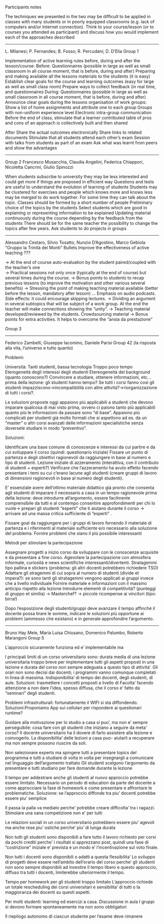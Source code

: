 Participants notes 

                  
The techniques we presented in the two may be difficult to be applied in classes with many students or in poorly equipped classrooms (e.g. lack of computers and/or Internet connection).
Think to your course/lesson (or to courses you attended as participant) and discuss how you would implement each of the approaches described




----------------------------------------------------------------------------------------------------

L. Milanesi; P. Fernandes; B. Fosso; R. Percudani; D. D’Elia
Group 1 


Implementation of active learning rules before, during and after the lesson/course:
Before:
Questionnaires (possible in large as well as small classroom in all course moment, that is before, during and after)
Preparing and making available all the lessons materials to the students (it is easy)
Establish clear goals for the course and learning outcomes (easy for large as well as small class room)
Prepare ways to collect feedback (in real time, and questionnaires
During: 
Questionnaires (possible in large as well as small classroom in all course moment, that is before, during and after)
Announce clear goals during the lessons
organisation of work groups: 
Show a list of home assignments and attribute one to each group
Groups with non-uniform experience level
Electronic intra-group communication
Before the end of class, stimulate that a learner contributed table of pros and cons of an approach is collectively built and then shared

After
Share the actual outcomes electronically
Share links to related documents
Stimulate that all students attend each other’s exam
Session with talks from students as part of an exam
Ask what was learnt from peers and show the advantages

----------------------------------------------------------------------------------------------------
Group 2
Francesco Musacchia, Claudia Angelini, Federica Chiappori, Nicoletta Cancrini, Giulio Spinozzi


When students subscribe to university they may be less interested and could get more if things are proposed in efficient way
Questions and tests are useful to understand the evolution of learning of students 
Students may be clustered for exercises and people which knows more and knows less may be merged to do work together. For some time they can talk about the topic.
Classes should be formed by a short number of people
Preliminary choice of the topics by the students
Select students which are good in explaining or representing information to be explained
Updating material continuously during the course depending by the feedback from the students
There should be for the same teacher the possibility to change the topics after few years.
Ask students to do projects in groups 



----------------------------------------------------------------------------------------------------


Alessandro Cestaro, Silvio Tosatto, Nunzio D’Agostino, Marco Gebiola
“Gruppo la Trinità dei Monti”
Bullets 
Improve the effectiveness of active teaching ???

-> At the end of course auto-evaluation by the student paired/coupled with the teacher’s one  
-> Practical sessions not only once (typically at the end of course) but several times during the course.
-> Bonus points to students to recap previous lessons (to improve the motivation and other various several benefits)
-> Stressing the point of making teaching material available (better before the lesson, mandatory after lesson) … Emphasis on audio podcasts. Side effects: it could encourage skipping lectures.
-> Dividing an argument in several subtopics that will be subject of a work group. At the end the teacher will make connections showing the “unity”.
-> Teaching material developed/reviewed by the students. Crowdsourcing material
-> Bonus points for extra activities. It helps to overcome the “ansia da prestazione”      

 
Group 3 



--------------------------------------------------------------------------------------------------------

Federico Zambelli, Giuseppe Iacomino, Daniele Parisi
Group 42 (la risposta alla vita, l’universo e tutto quanto)

Problemi:

Università:
Tanti studenti, bassa tecnologia
Troppo poco tempo
Eterogeneità degli interessi degli studenti
Etereogeneità del background (quanto conoscono?)
Convincere a studiare, ottenere informazioni, etc… prima della lezione: gli studenti hanno tempo? Se tutti i corsi fanno così gli studenti impazziscono->incompatibilità con altre attività?->riorganizzazione di tutti i corsi?.

Le soluzioni proposte oggi appaiono più applicabili a studenti che devono imparare qualcosa di mai visto prima, ovvero ci paiono tanto più applicabili quanto più le informazioni da passare sono “di base”. Appaiono più complicati  per studenti già molto formati che si aspettono ad es. da un “master” o altri corsi avanzati delle informazioni specialistiche senza doversele studiare in modo “preventivo”. 



Soluzioni:


Identificare una base comune di conoscenze e interessi da cui partire e da cui sviluppare il corso (quindi: questionario iniziale)
Fissare un punto di partenza e degli obiettivi ragionevoli da raggiungere in base al numero e tipo di studenti.
Lezione iniziale di azzeramento (interattiva, con il contributo di studenti + esperti?)
Verificare che l’azzeramento ha avuto effetto facendo presentare i temi su cui c’erano lacune agli studenti (creare gruppi di lavoro di dimensioni ragionevoli in base al numero degli studenti).

E’ essenziale avere dell’ottimo materiale didattico già pronto che consenta agli studenti di imparare il necessario a casa in un tempo ragionevole prima della lezione: deve introdurre all’argomento, essere facilmente comprensibile da tutti e al contempo consentire approfondimenti per chi lo vuole-> prepari gli studenti “esperti” che ti aiutano durante il corso -> arrivare ad una massa critica sufficiente di “esperti” .

Fissare goal da raggiungere per i gruppi di lavoro fornendo il materiale di partenza e i riferimenti al materiale sufficiente e/o necessario alla soluzione del problema.
Fornire problemi che siano il più possibile interessanti

Metodi per stimolare la partecipazione

Assegnare progetti a inizio corso da sviluppare con le conoscenze acquisite e da presentare a fine corso.
Agevolare la partecipazione con atmosfera informale, curiosità e news scientifiche interessanti/divertenti. 
Stratagemmi tipo pallina e stickers (problema: gli altri docenti potrebbero richiedere TSO)
Adattare gli stragemmi di cui sopra al numero di studenti (divide et impera?): se sono tanti gli stratagemmi vengono applicati ai gruppi invece che a livello individuale
Fornire materiale e informazioni con il massino anticipo rispetto alla lezione 
Introdurre elementi di competitività? (punteggi di gruppo et similia) -> Masterchef? -> piccole ricompense ai vincitori (tipo: birra!)

Dopo l’esposizione degli studenti/gruppi deve avanzare il tempo affinché il docente possa tirare le somme, indicare le soluzioni più opportune ai problemi (ammesso che esistano) e in generale approfondire l’argomento.


--------------------------------------------------------------------------------------------------------

Bruno Hay Mele, Maria Luisa Chiusano,  Domenico Palumbo, Roberto Marangoni
Group 5


L’approccio sicuramente funziona ed e’ implementabile ma

I principali limiti di un corso universitario sono: 
durata media di una lezione universitaria troppo breve per implementare tutti gli aspetti proposti in una lezione e durata del corso non sempre adeguata a questo tipo di attivita’.
Gli orari non sono decisi dai docenti; i programmi vanno comunque completati in linea di massima. Indisponibilita’ di tempo dei docenti, degli studenti, di aule.
Soluzioni: trasmettere i concetti proposti a livello di Facolta’ facendo attenzione a non dare l’idea, spesso diffusa, che il corso e’ fatto da “seminari” degli studenti.

Problemi infrastrutturali: fortunatamente il WIFI si sta diffondendo. Soluzioni:Proponiamo App sui cellulari per rispondere ai questionari runtime?


Guidare alla motivazione per lo studio a casa si puo’, ma non e’ sempre perseguibile: cosa fare con gli studenti che iniziano a seguire da meta’ corso? Il docente universitario ha il dovere di farlo assistere alla lezione e coinvogerlo. La disponibilita’ delle lezioni a casa puo- aiutarli a recuperare ma non sempre possono riuscire da soli.


Non selezionare experts ma spingere tutti a presentare topics del programma e tutti a studiare di volta in volta per insegnargli a comunicare nel linguaggio dell’argomento trattato
Gli studenti scelgono l’argomento da presentare e tutti studiano per fare domande durante la lezione

Il tempo per addestrare anche gli studenti al nuovo approccio potrebbe essere limitato.
Necessario un periodo di education da parte del docente a come approcciare la fase di homework e come presentare e affrontare le problematiche.
Soluzione: se l’approccio diffonde tra piu’ docenti potrebbe essere piu’ semplice

Il passa la palla va mediato perche’ potrebbe creare difficolta’ tra i ragazzi. Stimolare una sana competizione non e’ per tutti 

Le relazioni sociali in un corso universitario potrebbero essere piu’ agevoli ma anche rese piu’ ostiche perche’ piu’ di lunga durata

Non tutti gli studenti sono disponibili a fare tutto il lavoro richiesto per corsi da pochi crediti perche’ i risultati si apprezzano post, quindi una fase di “costrizione” iniziale e’ prevista e un modo e’ l’incentivazione sul voto finale. 

Non tutti i docenti sono disponibili o adatti a questa flessibilita’
Lo sviluppo di progetti  deve essere nell’ambito dell’orario del corso perche’ gli studenti non sono sempre disponibili ad investire il tempo libero e questo approccio, diffuso tra tutti i docenti, limiterebbe ulteriormente il tempo.

Tempo per homework per gli studenti troppo limitato 
L’approccio richiede un totale rescheduling dei corsi universitari e sensibilita’ di tutti o la maggioranza dei docenti su questi aspetti.

Per molti studenti: learning ed esercizi a casa. Discussione in aula
I gruppi si devono formare spontaneamente ma non sono obbligatori

Il riepilogo autonomo di ciascun studente per l’esame deve rimanere
